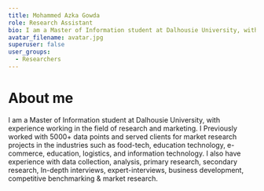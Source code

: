 ```yaml
---
title: Mohammed Azka Gowda
role: Research Assistant
bio: I am a Master of Information student at Dalhousie University, with experience working in the field of research and marketing. I Previously worked with 5000+ data points and served clients for market research projects in the industries such as food-tech, education technology, e-commerce, education, logistics, and information technology. I also have experience with data collection, analysis, primary research, secondary research, In-depth interviews, expert-interviews, business development, competitive benchmarking & market research.
avatar_filename: avatar.jpg
superuser: false
user_groups:
  - Researchers
---
```


# About me

I am a Master of Information student at Dalhousie University, with experience working in the field of research and marketing. I Previously worked with 5000+ data points and served clients for market research projects in the industries such as food-tech, education technology, e-commerce, education, logistics, and information technology. I also have experience with data collection, analysis, primary research, secondary research, In-depth interviews, expert-interviews, business development, competitive benchmarking & market research.
